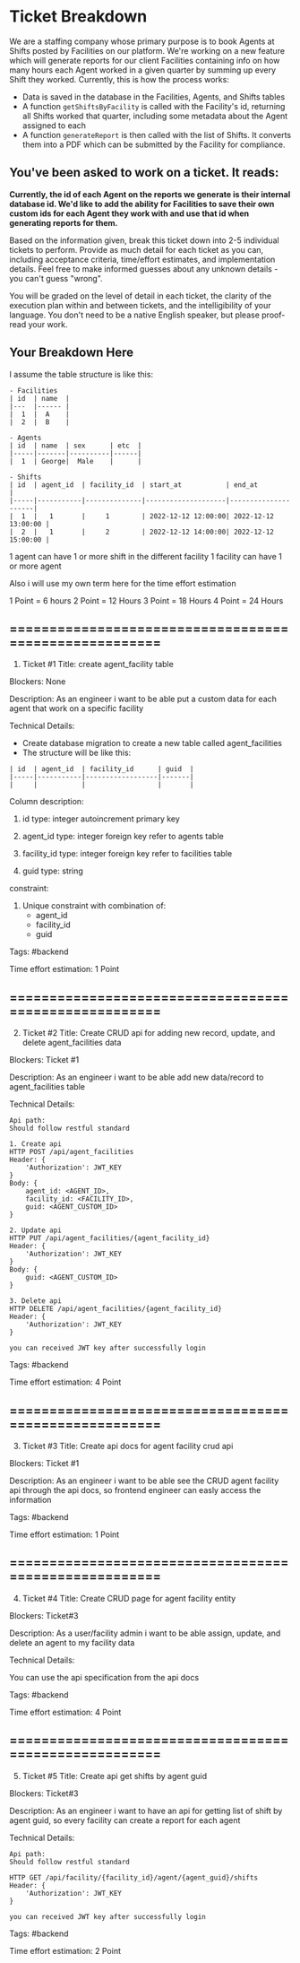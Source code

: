 # Ticket Breakdown
We are a staffing company whose primary purpose is to book Agents at Shifts posted by Facilities on our platform. We're working on a new feature which will generate reports for our client Facilities containing info on how many hours each Agent worked in a given quarter by summing up every Shift they worked. Currently, this is how the process works:

- Data is saved in the database in the Facilities, Agents, and Shifts tables
- A function `getShiftsByFacility` is called with the Facility's id, returning all Shifts worked that quarter, including some metadata about the Agent assigned to each
- A function `generateReport` is then called with the list of Shifts. It converts them into a PDF which can be submitted by the Facility for compliance.

## You've been asked to work on a ticket. It reads:

**Currently, the id of each Agent on the reports we generate is their internal database id. We'd like to add the ability for Facilities to save their own custom ids for each Agent they work with and use that id when generating reports for them.**


Based on the information given, break this ticket down into 2-5 individual tickets to perform. Provide as much detail for each ticket as you can, including acceptance criteria, time/effort estimates, and implementation details. Feel free to make informed guesses about any unknown details - you can't guess "wrong".


You will be graded on the level of detail in each ticket, the clarity of the execution plan within and between tickets, and the intelligibility of your language. You don't need to be a native English speaker, but please proof-read your work.

## Your Breakdown Here

I assume the table structure is like this:

```
- Facilities
| id  | name  |
|---  |------ |
|  1  |  A    |
|  2  |  B    |

- Agents 
| id  | name  | sex      | etc  |
|-----|-------|----------|------|
|  1  | George|  Male    |      |

- Shifts
| id  | agent_id  | facility_id  | start_at           | end_at              |
|-----|-----------|--------------|--------------------|---------------------|
|  1  |   1       |     1        | 2022-12-12 12:00:00| 2022-12-12 13:00:00 |
|  2  |   1       |     2        | 2022-12-12 14:00:00| 2022-12-12 15:00:00 |    
```

1 agent can have 1 or more shift in the different facility
1 facility can have 1 or more agent

Also i will use my own term here for the time effort estimation

1 Point = 6 hours
2 Point = 12 Hours
3 Point = 18 Hours
4 Point = 24 Hours

## ======================================================

1. Ticket #1
Title: create agent_facility table

Blockers: None

Description:
As an engineer i want to be able put a custom data for each agent that work on a specific facility

Technical Details:
- Create database migration to create a new table called agent_facilities
- The structure will be like this:
```
| id  | agent_id  | facility_id      | guid  |
|-----|-----------|------------------|-------|
|     |           |                  |       |
```

Column description:

1. id
type: integer
autoincrement
primary key

2. agent_id
type: integer
foreign key refer to agents table

3. facility_id
type: integer
foreign key refer to facilities table

4. guid
type: string

constraint:
1. Unique constraint with combination of: 
   - agent_id
   - facility_id
   - guid

Tags: #backend

Time effort estimation: 1 Point

## ======================================================

2. Ticket #2
Title: Create CRUD api for adding new record, update, and delete agent_facilities data

Blockers: Ticket #1

Description:
As an engineer i want to be able add new data/record to agent_facilities table

Technical Details:

    Api path:
    Should follow restful standard

    1. Create api
    HTTP POST /api/agent_facilities
    Header: {
        'Authorization': JWT_KEY
    }
    Body: {
        agent_id: <AGENT_ID>,
        facility_id: <FACILITY_ID>,
        guid: <AGENT_CUSTOM_ID>
    }

    2. Update api
    HTTP PUT /api/agent_facilities/{agent_facility_id}
    Header: {
        'Authorization': JWT_KEY
    }
    Body: {
        guid: <AGENT_CUSTOM_ID>
    }

    3. Delete api
    HTTP DELETE /api/agent_facilities/{agent_facility_id}
    Header: {
        'Authorization': JWT_KEY
    }

    you can received JWT key after successfully login

Tags: #backend

Time effort estimation: 4 Point


## ======================================================

3. Ticket #3
Title: Create api docs for agent facility crud api

Blockers: Ticket #1

Description:
As an engineer i want to be able see the CRUD agent facility api through the api docs, so frontend engineer can easly access the information

Tags: #backend

Time effort estimation: 1 Point


## ======================================================

4. Ticket #4
Title: Create CRUD page for agent facility entity

Blockers: Ticket#3

Description:
As a user/facility admin i want to be able assign, update, and delete an agent to my facility data

Technical Details:

You can use the api specification from the api docs

Tags: #backend

Time effort estimation: 4 Point

## ======================================================
5. Ticket #5
Title: Create api get shifts by agent guid

Blockers: Ticket#3

Description:
As an engineer i want to have an api for getting list of shift by agent guid, so every facility can create a report for each agent

Technical Details:

    Api path:
    Should follow restful standard

    HTTP GET /api/facility/{facility_id}/agent/{agent_guid}/shifts
    Header: {
        'Authorization': JWT_KEY
    }

    you can received JWT key after successfully login

Tags: #backend

Time effort estimation: 2 Point
